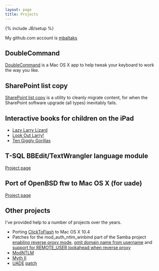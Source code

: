 ```yaml
---
layout: page
title: Projects
---
```

{% include JB/setup %}

My github.com account is [mbaltaks](http://github.com/mbaltaks)

## DoubleCommand
[DoubleCommand](http://doublecommand.sourceforge.net) is a Mac OS X app to help tweak your keyboard to work the way you like.

## SharePoint list copy
[SharePoint list copy](https://sourceforge.net/apps/trac/splistcp/) is a utility to cleanly migrate content, for when the SharePoint software upgrade (all types) inevitably fails.

## Interactive books for children on the iPad
- [Lazy Larry Lizard](http://itunes.apple.com/au/app/lazy-larry-lizard/id370137977?mt=8)
- [Look Out Larry!](http://itunes.apple.com/au/app/look-out-larry!/id427064272?mt=8)
- [Ten Giggly Gorillas](http://itunes.apple.com/au/app/ten-giggly-gorillas/id487182988?mt=8)

## T-SQL BBEdit/TextWrangler language module
[Project page](tsql-language-module)

## Port of OpenBSD ftw to Mac OS X (for uade)
[Project page](ftw)

## Other projects
I've provided help to a number of projects over the years.

- Porting [ClickToFlash](http://rentzsch.github.com/clicktoflash/) to Mac OS X 10.4
- Patches for the mod_auth_ntlm_winbind part of the Samba project [enabling reverse proxy mode](http://lists.samba.org/archive/samba-technical/2007-January/051292.html), [omit domain name from username](http://lists.samba.org/archive/samba-technical/2007-April/052692.html) and [support for REMOTE_USER lookahead when reverse proxy](http://lists.samba.org/archive/samba-technical/2008-September/061428.html)
- [ModNTLM](http://modntlm.sourceforge.net/)
- [Myth II](http://projectmagma.net/about/)
- [UADE](http://zakalwe.fi/uade/) [patch](/files/uade-1.02_darwin.diff)
